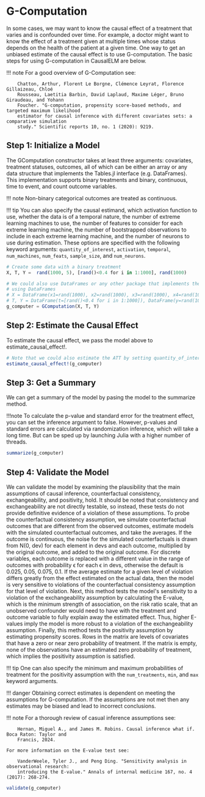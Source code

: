 # G-Computation
In some cases, we may want to know the causal effect of a treatment that varies and is 
confounded over time. For example, a doctor might want to know the effect of a treatment 
given at multiple times whose status depends on the health of the patient at a given time. 
One way to get an unbiased estimate of the causal effect is to use G-computation. The basic 
steps for using G-computation in CausalELM are below.

!!! note 
    For a good overview of G-Computation see:
    
        Chatton, Arthur, Florent Le Borgne, Clémence Leyrat, Florence Gillaizeau, Chloé 
        Rousseau, Laetitia Barbin, David Laplaud, Maxime Léger, Bruno Giraudeau, and Yohann 
        Foucher. "G-computation, propensity score-based methods, and targeted maximum likelihood 
        estimator for causal inference with different covariates sets: a comparative simulation 
        study." Scientific reports 10, no. 1 (2020): 9219.

## Step 1: Initialize a Model
The GComputation constructor takes at least three arguments: covariates, treatment statuses, 
outcomes, all of which can be either an array or any data structure that implements the 
Tables.jl interface (e.g. DataFrames). This implementation supports binary treatments and 
binary, continuous, time to event, and count outcome variables.

!!! note
    Non-binary categorical outcomes are treated as continuous.

!!! tip
    You can also specify the causal estimand, which activation function to use, whether the 
    data is of a temporal nature, the number of extreme learning machines to use, the 
    number of features to consider for each extreme learning machine, the number of 
    bootstrapped observations to include in each extreme learning machine, and the number of 
    neurons to use during estimation. These options are specified with the following keyword 
    arguments: `quantity_of_interest`, `activation`, `temporal`, `num_machines`, `num_feats`, 
    `sample_size`, and `num_neurons`.

```julia
# Create some data with a binary treatment
X, T, Y =  rand(1000, 5), [rand()<0.4 for i in 1:1000], rand(1000)

# We could also use DataFrames or any other package that implements the Tables.jl API
# using DataFrames
# X = DataFrame(x1=rand(1000), x2=rand(1000), x3=rand(1000), x4=rand(1000), x5=rand(1000))
# T, Y = DataFrame(t=[rand()<0.4 for i in 1:1000]), DataFrame(y=rand(1000))
g_computer = GComputation(X, T, Y)
```

## Step 2: Estimate the Causal Effect
To estimate the causal effect, we pass the model above to estimate_causal_effect!.
```julia
# Note that we could also estimate the ATT by setting quantity_of_interest="ATT"
estimate_causal_effect!(g_computer)
```

## Step 3: Get a Summary
We can get a summary of the model by pasing the model to the summarize method.

!!!note
    To calculate the p-value and standard error for the treatment effect, you can set the 
    inference argument to false. However, p-values and standard errors are calculated via 
    randomization inference, which will take a long time. But can be sped up by launching 
    Julia with a higher number of threads.

```julia
summarize(g_computer)
```

## Step 4: Validate the Model
We can validate the model by examining the plausibility that the main assumptions of causal 
inference, counterfactual consistency, exchangeability, and positivity, hold. It should be 
noted that consistency and exchangeability are not directly testable, so instead, these 
tests do not provide definitive evidence of a violation of these assumptions. To probe the 
counterfactual consistency assumption, we simulate counterfactual outcomes that are 
different from the observed outcomes, estimate models with the simulated counterfactual 
outcomes, and take the averages. If the outcome is continuous, the noise for the simulated 
counterfactuals is drawn from N(0, dev) for each element in devs and each outcome, 
multiplied by the original outcome, and added to the original outcome. For discrete 
variables, each outcome is replaced with a different value in the range of outcomes with 
probability ϵ for each ϵ in devs, otherwise the default is 0.025, 0.05, 0.075, 0.1. If the 
average estimate for a given level of violation differs greatly from the effect estimated on 
the actual data, then the model is very sensitive to violations of the counterfactual 
consistency assumption for that level of violation. Next, this method tests the model's 
sensitivity to a violation of the exchangeability assumption by calculating the E-value, 
which is the minimum strength of association, on the risk ratio scale, that an unobserved 
confounder would need to have with the treatment and outcome variable to fully explain away 
the estimated effect. Thus, higher E-values imply the model is more robust to a violation of 
the exchangeability assumption. Finally, this method tests the positivity assumption by 
estimating propensity scores. Rows in the matrix are levels of covariates that have a zero 
or near zero probability of treatment. If the matrix is empty, none of the observations have 
an estimated zero probability of treatment, which implies the positivity assumption is 
satisfied.

!!! tip
    One can also specify the minimum and maximum probabilities of treatment for the 
    positivity assumption with the `num_treatments`, `min`, and `max` keyword arguments.

!!! danger
    Obtaining correct estimates is dependent on meeting the assumptions for G-computation. 
    If the assumptions are not met then any estimates may be biased and lead to incorrect 
    conclusions.

!!! note
    For a thorough review of casual inference assumptions see:

        Hernan, Miguel A., and James M. Robins. Causal inference what if. Boca Raton: Taylor and 
        Francis, 2024. 

    For more information on the E-value test see:
    
        VanderWeele, Tyler J., and Peng Ding. "Sensitivity analysis in observational research: 
        introducing the E-value." Annals of internal medicine 167, no. 4 (2017): 268-274.


```julia
validate(g_computer)
```